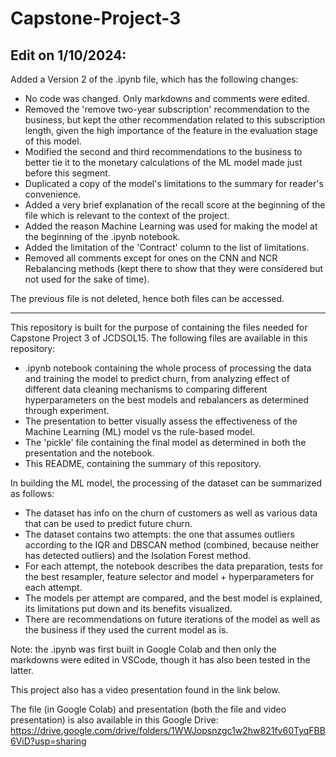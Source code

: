 # Capstone-Project-3

## Edit on 1/10/2024:
Added a Version 2 of the .ipynb file, which has the following changes:

- No code was changed. Only markdowns and comments were edited.
- Removed the 'remove two-year subscription' recommendation to the business, but kept the other recommendation related to this subscription length, given the high importance of the feature in the evaluation stage of this model.
- Modified the second and third recommendations to the business to better tie it to the monetary calculations of the ML model made just before this segment.
- Duplicated a copy of the model's limitations to the summary for reader's convenience.
- Added a very brief explanation of the recall score at the beginning of the file which is relevant to the context of the project.
- Added the reason Machine Learning was used for making the model at the beginning of the .ipynb notebook.
- Added the limitation of the 'Contract' column to the list of limitations.
- Removed all comments except for ones on the CNN and NCR Rebalancing methods (kept there to show that they were considered but not used for the sake of time).

The previous file is not deleted, hence both files can be accessed.

-------------------------------------------------------------------------------------------------------------------------------

This repository is built for the purpose of containing the files needed for Capstone Project 3 of JCDSOL15.
The following files are available in this repository:

- .ipynb notebook containing the whole process of processing the data and training the model to predict churn, from analyzing effect of different data cleaning mechanisms to comparing different hyperparameters on the best models and rebalancers as determined through experiment.
- The presentation to better visually assess the effectiveness of the Machine Learning (ML) model vs the rule-based model.
- The 'pickle' file containing the final model as determined in both the presentation and the notebook.
- This README, containing the summary of this repository.

In building the ML model, the processing of the dataset can be summarized as follows:

- The dataset has info on the churn of customers as well as various data that can be used to predict future churn.
- The dataset contains two attempts: the one that assumes outliers according to the IQR and DBSCAN method (combined, because neither has detected outliers) and the Isolation Forest method.
- For each attempt, the notebook describes the data preparation, tests for the best resampler, feature selector and model + hyperparameters for each attempt.
- The models per attempt are compared, and the best model is explained, its limitations put down and its benefits visualized.
- There are recommendations on future iterations of the model as well as the business if they used the current model as is.

Note: the .ipynb was first built in Google Colab and then only the markdowns were edited in VSCode, though it has also been tested in the latter.

This project also has a video presentation found in the link below.

The file (in Google Colab) and presentation (both the file and video presentation) is also available in this Google Drive: https://drive.google.com/drive/folders/1WWJopsnzgc1w2hw821fv60TyqFBB6ViD?usp=sharing

